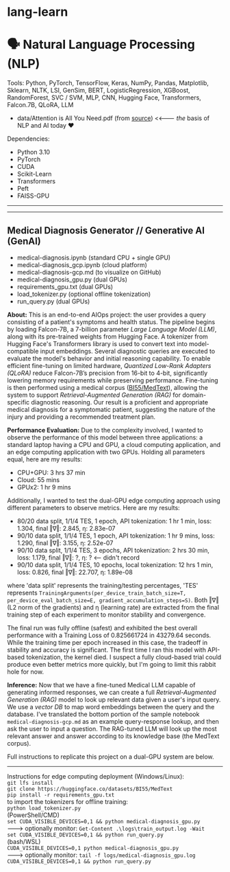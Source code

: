 # lang-learn

# 🗣️ Natural Language Processing (NLP)
Tools: Python, PyTorch, TensorFlow, Keras, NumPy, Pandas, Matplotlib, Sklearn, NLTK, LSI, GenSim, BERT, LogisticRegression, XGBoost, RandomForest, SVC / SVM, MLP, CNN, Hugging Face, Transformers, Falcon.7B, QLoRA, LLM
- data/Attention is All You Need.pdf (from [source](https://arxiv.org/abs/1706.03762)) <<--- _the_ basis of NLP and AI today ♥

Dependencies:
- Python 3.10
- PyTorch
- CUDA
- Scikit-Learn
- Transformers
- Peft
- FAISS-GPU

---  
---  

## Medical Diagnosis Generator // Generative AI (GenAI)
- medical-diagnosis.ipynb (standard CPU + single GPU)
- medical-diagnosis_gcp.ipynb (cloud platform)
- medical-diagnosis-gcp.md (to visualize on GitHub)
- medical-diagnosis_gpu.py (dual GPUs)
- requirements_gpu.txt (dual GPUs)
- load_tokenizer.py (optional offline tokenization)
- run_query.py (dual GPUs)  

**About:** This is an end-to-end AIOps project: the user provides a query consisting of a patient's symptoms and health status. The pipeline begins by loading Falcon-7B, a 7-billion parameter *Large Language Model (LLM)*, along with its pre-trained weights from Hugging Face. A tokenizer from Hugging Face's Transformers library is used to convert text into model-compatible input embeddings. Several diagnostic queries are executed to evaluate the model's behavior and initial reasoning capability. To enable efficient fine-tuning on limited hardware, *Quantized Low-Rank Adapters (QLoRA)* reduce Falcon-7B’s precision from 16-bit to 4-bit, significantly lowering memory requirements while preserving performance. Fine-tuning is then performed using a medical corpus ([BI55/MedText](https://huggingface.co/datasets/BI55/MedText)), allowing the system to support *Retrieval-Augmented Generation (RAG)* for domain-specific diagnostic reasoning. Our result is a proficient and appropriate medical diagnosis for a symptomatic patient, suggesting the nature of the injury and providing a recommended treatment plan.  

**Performance Evaluation:** Due to the complexity involved, I wanted to observe the performance of this model between three applications: a standard laptop having a CPU and GPU, a cloud computing application, and an edge computing application with two GPUs. Holding all parameters equal, here are my results:  
- CPU+GPU: 3 hrs 37 min
- Cloud: 55 mins
- GPUx2: 1 hr 9 mins  

Additionally, I wanted to test the dual-GPU edge computing approach using different parameters to observe metrics. Here are my results:  
- 80/20 data split, 1/1/4 TES, 1 epoch, API tokenization: 1 hr 1 min, loss: 1.304, final ‖∇‖: 2.845, η: 2.83e-07
- 90/10 data split, 1/1/4 TES, 1 epoch, API tokenization: 1 hr 9 mins, loss: 1.290, final ‖∇‖: 3.155, η: 2.52e-07
- 90/10 data split, 1/1/4 TES, 3 epochs, API tokenization: 2 hrs 30 min, loss: 1.179, final ‖∇‖: ?, η: ? <-- didn't record
- 90/10 data split, 1/1/4 TES, 10 epochs, local tokenization: 12 hrs 1 min, loss: 0.826, final ‖∇‖: 22.707, η: 1.89e-08  

where 'data split' represents the training/testing percentages, 'TES' represents `TrainingArguments(per_device_train_batch_size=T, per_device_eval_batch_size=E, gradient_accumulation_steps=S)`. Both ‖∇‖ (L2 norm of the gradients) and η (learning rate) are extracted from the final training step of each experiment to monitor stability and convergence.  

The final run was fully offline (safest) and exhibited the best overall performance with a Training Loss of 0.825661724 in 43279.64 seconds. While the training time per epoch increased in this case, the tradeoff in stability and accuracy is significant. The first time I ran this model with API-based tokenization, the kernel died. I suspect a fully cloud-based trial could produce even better metrics more quickly, but I'm going to limit this rabbit hole for now.  

**Inference:** Now that we have a fine-tuned Medical LLM capable of generating informed responses, we can create a full *Retrieval-Augmented Generation (RAG)* model to look up relevant data given a user's input query. We use a *vector DB* to map word embeddings between the query and the database. I've translated the bottom portion of the sample notebook `medical-diagnosis-gcp.md` as an example query-response lookup, and then ask the user to input a question. The RAG-tuned LLM will look up the most relevant answer and answer according to its knowledge base (the MedText corpus).  

Full instructions to replicate this project on a dual-GPU system are below.  

---  

Instructions for edge computing deployment (Windows/Linux):  
  `git lfs install`  
  `git clone https://huggingface.co/datasets/BI55/MedText`  
  `pip install -r requirements_gpu.txt`  
to import the tokenizers for offline training:  
  `python load_tokenizer.py`  
(PowerShell/CMD)  
  `set CUDA_VISIBLE_DEVICES=0,1 && python medical-diagnosis_gpu.py`  
  ---> optionally monitor: `Get-Content .\logs\train_output.log -Wait`  
  `set CUDA_VISIBLE_DEVICES=0,1 && python run_query.py`  
(bash/WSL)  
  `CUDA_VISIBLE_DEVICES=0,1 python medical-diagnosis_gpu.py`  
  ---> optionally monitor: `tail -f logs/medical-diagnosis_gpu.log`  
  `CUDA_VISIBLE_DEVICES=0,1 && python run_query.py`  
